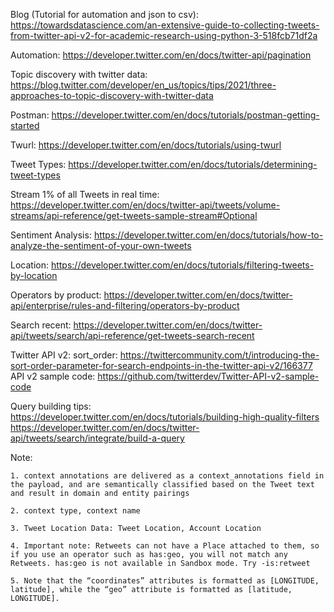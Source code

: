 Blog (Tutorial for automation and json to csv):
	https://towardsdatascience.com/an-extensive-guide-to-collecting-tweets-from-twitter-api-v2-for-academic-research-using-python-3-518fcb71df2a

Automation:
	https://developer.twitter.com/en/docs/twitter-api/pagination

Topic discovery with twitter data:
	https://blog.twitter.com/developer/en_us/topics/tips/2021/three-approaches-to-topic-discovery-with-twitter-data

Postman:
	https://developer.twitter.com/en/docs/tutorials/postman-getting-started

Twurl:
	https://developer.twitter.com/en/docs/tutorials/using-twurl

Tweet Types:
	https://developer.twitter.com/en/docs/tutorials/determining-tweet-types

Stream 1% of all Tweets in real time:
	https://developer.twitter.com/en/docs/twitter-api/tweets/volume-streams/api-reference/get-tweets-sample-stream#Optional

Sentiment Analysis:
	https://developer.twitter.com/en/docs/tutorials/how-to-analyze-the-sentiment-of-your-own-tweets

Location:
	https://developer.twitter.com/en/docs/tutorials/filtering-tweets-by-location

Operators by product:
	https://developer.twitter.com/en/docs/twitter-api/enterprise/rules-and-filtering/operators-by-product

Search recent:
	https://developer.twitter.com/en/docs/twitter-api/tweets/search/api-reference/get-tweets-search-recent

Twitter API v2:
	sort_order:
		https://twittercommunity.com/t/introducing-the-sort-order-parameter-for-search-endpoints-in-the-twitter-api-v2/166377
	API v2 sample code:
		https://github.com/twitterdev/Twitter-API-v2-sample-code

Query building tips:
	https://developer.twitter.com/en/docs/tutorials/building-high-quality-filters
	https://developer.twitter.com/en/docs/twitter-api/tweets/search/integrate/build-a-query

Note:
	
	1. context annotations are delivered as a context_annotations field in the payload, and are semantically classified based on the Tweet text and result in domain and entity pairings

	2. context type, context name

	3. Tweet Location Data: Tweet Location, Account Location

	4. Important note: Retweets can not have a Place attached to them, so if you use an operator such as has:geo, you will not match any Retweets. has:geo is not available in Sandbox mode. Try -is:retweet

	5. Note that the “coordinates” attributes is formatted as [LONGITUDE, latitude], while the “geo” attribute is formatted as [latitude, LONGITUDE].

